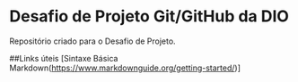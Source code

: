 # Desafio de Projeto Git/GitHub da DIO
Repositório criado para o Desafio de Projeto.

##Links úteis
[Sintaxe Básica Markdown(https://www.markdownguide.org/getting-started/)]
